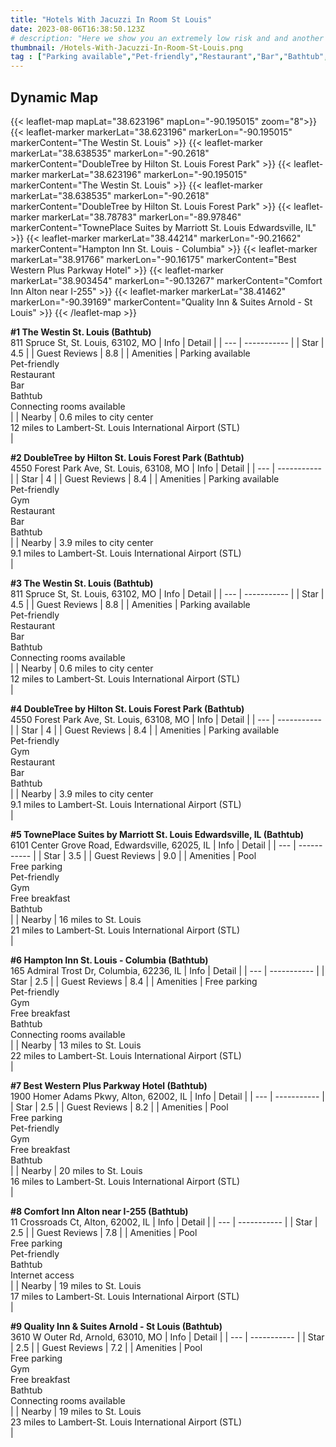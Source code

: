 ```yaml
---
title: "Hotels With Jacuzzi In Room St Louis"
date: 2023-08-06T16:38:50.123Z
# description: "Here we show you an extremely low risk and and another medium risk approach to earn passive income "
thumbnail: /Hotels-With-Jacuzzi-In-Room-St-Louis.png
tag : ["Parking available","Pet-friendly","Restaurant","Bar","Bathtub","Connecting rooms available","Gym","Pool","Free parking","Free breakfast","Internet access"]
---
```


## Dynamic Map
{{< leaflet-map  mapLat="38.623196" mapLon="-90.195015" zoom="8">}}
    {{< leaflet-marker markerLat="38.623196" markerLon="-90.195015" markerContent="The Westin St. Louis" >}}
    {{< leaflet-marker markerLat="38.638535" markerLon="-90.2618" markerContent="DoubleTree by Hilton St. Louis Forest Park" >}}
    {{< leaflet-marker markerLat="38.623196" markerLon="-90.195015" markerContent="The Westin St. Louis" >}}
    {{< leaflet-marker markerLat="38.638535" markerLon="-90.2618" markerContent="DoubleTree by Hilton St. Louis Forest Park" >}}
    {{< leaflet-marker markerLat="38.78783" markerLon="-89.97846" markerContent="TownePlace Suites by Marriott St. Louis Edwardsville, IL" >}}
    {{< leaflet-marker markerLat="38.44214" markerLon="-90.21662" markerContent="Hampton Inn St. Louis - Columbia" >}}
    {{< leaflet-marker markerLat="38.91766" markerLon="-90.16175" markerContent="Best Western Plus Parkway Hotel" >}}
    {{< leaflet-marker markerLat="38.903454" markerLon="-90.13267" markerContent="Comfort Inn Alton near I-255" >}}
    {{< leaflet-marker markerLat="38.41462" markerLon="-90.39169" markerContent="Quality Inn & Suites Arnold - St Louis" >}}
{{< /leaflet-map >}}


**#1 The Westin St. Louis (Bathtub)**<br>811 Spruce St, St. Louis, 63102, MO
| Info | Detail |
| --- | ----------- |
| Star | 4.5 |
| Guest Reviews | 8.8 |
| Amenities | Parking available<br>Pet-friendly<br>Restaurant<br>Bar<br>Bathtub<br>Connecting rooms available<br> |
| Nearby | 0.6 miles to city center<br>12 miles to Lambert-St. Louis International Airport (STL)<br> |

**#2 DoubleTree by Hilton St. Louis Forest Park (Bathtub)**<br>4550 Forest Park Ave, St. Louis, 63108, MO
| Info | Detail |
| --- | ----------- |
| Star | 4 |
| Guest Reviews | 8.4 |
| Amenities | Parking available<br>Pet-friendly<br>Gym<br>Restaurant<br>Bar<br>Bathtub<br> |
| Nearby | 3.9 miles to city center<br>9.1 miles to Lambert-St. Louis International Airport (STL)<br> |

**#3 The Westin St. Louis (Bathtub)**<br>811 Spruce St, St. Louis, 63102, MO
| Info | Detail |
| --- | ----------- |
| Star | 4.5 |
| Guest Reviews | 8.8 |
| Amenities | Parking available<br>Pet-friendly<br>Restaurant<br>Bar<br>Bathtub<br>Connecting rooms available<br> |
| Nearby | 0.6 miles to city center<br>12 miles to Lambert-St. Louis International Airport (STL)<br> |

**#4 DoubleTree by Hilton St. Louis Forest Park (Bathtub)**<br>4550 Forest Park Ave, St. Louis, 63108, MO
| Info | Detail |
| --- | ----------- |
| Star | 4 |
| Guest Reviews | 8.4 |
| Amenities | Parking available<br>Pet-friendly<br>Gym<br>Restaurant<br>Bar<br>Bathtub<br> |
| Nearby | 3.9 miles to city center<br>9.1 miles to Lambert-St. Louis International Airport (STL)<br> |

**#5 TownePlace Suites by Marriott St. Louis Edwardsville, IL (Bathtub)**<br>6101 Center Grove Road, Edwardsville, 62025, IL
| Info | Detail |
| --- | ----------- |
| Star | 3.5 |
| Guest Reviews | 9.0 |
| Amenities | Pool<br>Free parking<br>Pet-friendly<br>Gym<br>Free breakfast<br>Bathtub<br> |
| Nearby | 16 miles to St. Louis<br>21 miles to Lambert-St. Louis International Airport (STL)<br> |

**#6 Hampton Inn St. Louis - Columbia (Bathtub)**<br>165 Admiral Trost Dr, Columbia, 62236, IL
| Info | Detail |
| --- | ----------- |
| Star | 2.5 |
| Guest Reviews | 8.4 |
| Amenities | Free parking<br>Pet-friendly<br>Gym<br>Free breakfast<br>Bathtub<br>Connecting rooms available<br> |
| Nearby | 13 miles to St. Louis<br>22 miles to Lambert-St. Louis International Airport (STL)<br> |

**#7 Best Western Plus Parkway Hotel (Bathtub)**<br>1900 Homer Adams Pkwy, Alton, 62002, IL
| Info | Detail |
| --- | ----------- |
| Star | 2.5 |
| Guest Reviews | 8.2 |
| Amenities | Pool<br>Free parking<br>Pet-friendly<br>Gym<br>Free breakfast<br>Bathtub<br> |
| Nearby | 20 miles to St. Louis<br>16 miles to Lambert-St. Louis International Airport (STL)<br> |

**#8 Comfort Inn Alton near I-255 (Bathtub)**<br>11 Crossroads Ct, Alton, 62002, IL
| Info | Detail |
| --- | ----------- |
| Star | 2.5 |
| Guest Reviews | 7.8 |
| Amenities | Pool<br>Free parking<br>Pet-friendly<br>Bathtub<br>Internet access<br> |
| Nearby | 19 miles to St. Louis<br>17 miles to Lambert-St. Louis International Airport (STL)<br> |

**#9 Quality Inn & Suites Arnold - St Louis (Bathtub)**<br>3610 W Outer Rd, Arnold, 63010, MO
| Info | Detail |
| --- | ----------- |
| Star | 2.5 |
| Guest Reviews | 7.2 |
| Amenities | Pool<br>Free parking<br>Gym<br>Free breakfast<br>Bathtub<br>Connecting rooms available<br> |
| Nearby | 19 miles to St. Louis<br>23 miles to Lambert-St. Louis International Airport (STL)<br> |

